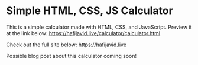 # Simple HTML, CSS, JS Calculator
This is a simple calculator made with HTML, CSS, and JavaScript. Preview it at the link below:
https://hafijavid.live/calculator/calculator.html

Check out the full site below:
https://hafijavid.live

Possible blog post about this calculator coming soon!
